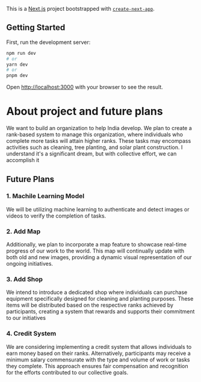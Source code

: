 This is a [Next.js](https://nextjs.org/) project bootstrapped with [`create-next-app`](https://github.com/vercel/next.js/tree/canary/packages/create-next-app).

## Getting Started

First, run the development server:

```bash
npm run dev
# or
yarn dev
# or
pnpm dev
```

Open [http://localhost:3000](http://localhost:3000) with your browser to see the result.




# About project and future plans

We want to build an organization to help India develop. We plan to create a rank-based system to manage this organization, where individuals who complete more tasks will attain higher ranks. These tasks may encompass activities such as cleaning, tree planting, and solar plant construction. I understand it's a significant dream, but with collective effort, we can accomplish it

## Future Plans
### 1. Machile Learning Model
  We will be utilizing machine learning to authenticate and detect images or videos to verify the completion of tasks.
### 2. Add Map
  Additionally, we plan to incorporate a map feature to showcase real-time progress of our work to the world. This map will continually update with both old and new images, providing a dynamic visual representation of our ongoing initiatives.
### 3. Add Shop
  We intend to introduce a dedicated shop where individuals can purchase equipment specifically designed for cleaning and planting purposes. These items will be distributed based on the respective ranks achieved by participants, creating a system that rewards and supports their commitment to our initiatives
### 4. Credit System
  We are considering implementing a credit system that allows individuals to earn money based on their ranks. Alternatively, participants may receive a minimum salary commensurate with the type and volume of work or tasks they complete. This approach ensures fair compensation and recognition for the efforts contributed to our collective goals.
